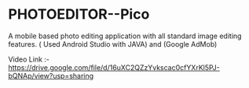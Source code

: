 # PHOTOEDITOR--Pico
A mobile based photo editing application with all standard image editing features.
( Used Android Studio with JAVA) and (Google AdMob)


Video Link :-  https://drive.google.com/file/d/16uXC2QZzYvkscac0cfYXrKl5PJ-bQNAp/view?usp=sharing
